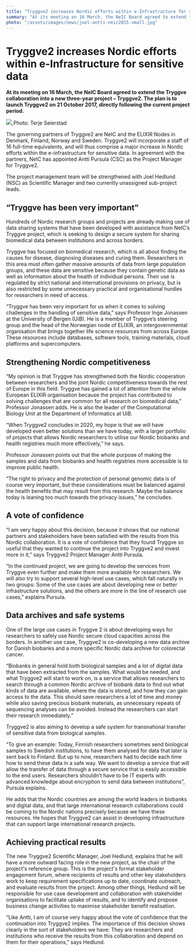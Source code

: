 ```yaml
---
title: "Tryggve2 increases Nordic efforts within e-Infrastructure for sensitive data"
summary: "At its meeting on 16 March, the NeIC Board agreed to extend the Tryggve collaboration into a new three-year project – Tryggve2. The plan is to launch Tryggve2 on 21 October 2017, directly following the current project period."
photo: "/assets/images/news/joel-antti-neic2015-small.jpg"
---
```


# Tryggve2 increases Nordic efforts within e-Infrastructure for sensitive data

**At its meeting on 16 March, the NeIC Board agreed to extend the Tryggve collaboration into a new three-year project – Tryggve2. The plan is to launch Tryggve2 on 21 October 2017, directly following the current project period.**

<a href="{% include baseurl %}/assets/images/news/joel-antti-neic2015.jpg">
<img class="smallpic" src="{% include baseurl %}/assets/images/news/joel-antti-neic2015-small.jpg">
</a>
Photo: Terje Seierstad

The governing partners of Tryggve2 are NeIC and the ELIXIR Nodes in Denmark, Finland, Norway and Sweden. Tryggve2 will incorporate a staff of 16 full-time equivalents, and will thus comprise a major increase in Nordic efforts within the e-infrastructure for sensitive data. In agreement with the partners, NeIC has appointed Antti Pursula (CSC) as the Project Manager for Tryggve2.

The project management team will be strengthened with Joel Hedlund (NSC) as Scientific Manager and two currently unassigned sub-project leads.

## “Tryggve has been very important”

Hundreds of Nordic research groups and projects are already making use of data sharing systems that have been developed with assistance from NeIC’s Tryggve project, which is seeking  to design a secure system for sharing biomedical data between institutions and across borders.

Tryggve has focused on biomedical research, which is all about finding the causes for disease, diagnosing diseases and curing them. Researchers in this area  must often gather massive amounts of data from large population groups, and these data are sensitive because they contain genetic data as well as information about the health of individual persons. Their use is regulated by strict national and international provisions on privacy, but is also restricted by some unnecessary practical and organisational hurdles for researchers in need of access.

“Tryggve has been very important for us when it comes to solving challenges in the handling of sensitive data,” says Professor Inge Jonassen at the University of Bergen (UiB). He is a member of Tryggve’s steering group and the head of the Norwegian node of ELIXIR, an intergovernmental organisation that brings together life science resources from across Europe. These resources include databases, software tools, training materials, cloud platforms and supercomputers.

## Strengthening Nordic competitiveness

“My opinion is that Tryggve has strengthened both the Nordic cooperation between researchers and the joint Nordic competitiveness towards the rest of Europe in this field. Tryggve has gained a lot of attention from the whole European ELIXIR organisation because the project has contributed to solving challenges that are common for all research on biomedical data,” Professor Jonassen adds. He is also the leader of the Computational Biology Unit at the Department of Informatics at UiB.

“When Tryggve2 concludes in 2020, my hope is that we will have developed even better solutions than we have today, with a larger portfolio of projects that allows Nordic researchers to utilise our Nordic biobanks and health registries much more effectively,” he says.

Professor Jonassen points out that the whole purpose of making the samples and data from biobanks and health registries more accessible is to improve public health.

“The right to privacy and the protection of personal genomic data is of course very important, but these considerations must be balanced against the health benefits that may result from this research. Maybe the balance today is leaning too much towards the privacy issues,” he concludes.

## A vote of confidence

“I am very happy about this decision, because it shows that our national partners and stakeholders have been satisfied with the results from this Nordic collaboration. It is a vote of confidence that they found Tryggve so useful that they wanted to continue the project into Tryggve2 and invest more in it,” says Tryggve2 Project Manager Antti Pursula.

“In the continued project, we are going to develop the services from Tryggve even further and make them more available for researchers. We will also try to support several high-level use cases, which fall naturally in two groups: Some of the use cases are about developing new or better infrastructure solutions, and the others are more in the line of research use cases,” explains Pursula.

## Data archives and safe systems

One of the large use cases in Tryggve 2 is about developing ways for researchers to safely use Nordic secure cloud capacities across the borders. In another use case, Tryggve2 is co-developing a new data archive for Danish biobanks and a more specific Nordic data archive for colorectal cancer.

“Biobanks in general hold both biological samples and a lot of digital data that have been extracted from the samples. What would be needed, and what Tryggve2 will start to work on, is a service that allows researchers to search through a common Nordic archive of biobank data to find out what kinds of data are available, where the data is stored, and how they can gain access to the data. This should save researchers a lot of time and money while also saving precious biobank materials, as unnecessary repeats of sequencing analyses can be avoided. Instead the researchers can start their research immediately.”

Tryggve2 is also aiming to develop a safe system for transnational transfer of sensitive data from biological samples.

“To give an example: Today, Finnish researchers sometimes send biological samples to Swedish institutions, to have them analysed for data that later is sent back to Finland. But up to now, researchers had to decide each time how to send these data in a safe way. We want to develop a service that will allow the transfer of data through a secure service that is easily accessible to the end users. Researchers shouldn’t have to be IT experts with advanced knowledge about encryption to send data between institutions”, Pursula explains.

He adds that the Nordic countries are among the world leaders in biobanks and digital data, and that large international research collaborations could be coming to the Nordic nations precisely because we have these resources. He hopes that Tryggve2 can assist in developing infrastructure that can support large international research projects.

## Achieving practical results

The new Tryggve2 Scientific Manager, Joel Hedlund, explains that he will have a more outward facing role in the new project, as the chair of the project's reference group. This is the project's formal stakeholder engagement forum, where recipients of results and other key stakeholders work to keep requirement specifications up to date, coordinate outreach, and evaluate results from the project. Among other things, Hedlund will be responsible for use case development and collaboration with stakeholder organisations to facilitate uptake of results, and to identify and propose business change activities to maximise stakeholder benefit realisation.

“Like Antti, I am of course very happy about the vote of confidence that the continuation into Tryggve2 implies. The importance of this decision shows clearly in the sort of stakeholders we have: They are researchers and institutions who receive the results from this collaboration and depend on them for their operations,” says Hedlund.
